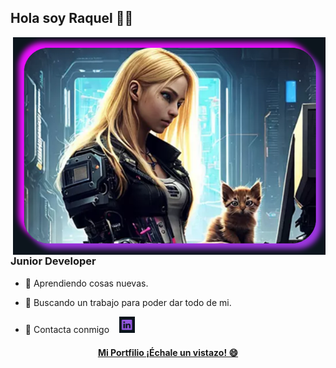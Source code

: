 ## Hola soy Raquel 👋😼
<img src="MiPortfolio/img/otras/fotoContacto2.png" align="right" width="500px;" alt="fotoContacto2" />
<p align="center">
  <h3>Junior Developer</h3>
</p>

 - 🌱 Aprendiendo cosas nuevas.
 
 - 🔭 Buscando un trabajo para poder dar todo de mi.

 - 💬 Contacta conmigo  &nbsp;&nbsp; [<img src="MiPortfolio/img/otras/linkedln.png"  width="25px">](https://www.linkedin.com/in/raquel-casares-de-la-poza-9a363b25b/)
   

 <h4 align="center">
    <a href="https://raquelcasaresdelapoza-miportfolio.netlify.app" target="blank"><b><u>Mi Portfilio</u></b> ¡Échale un vistazo! 😄 </h4></a>
 
<!--
 <p align="center">
   <a href="https://raquelcasaresdelapoza-miportfolio.netlify.app" target="blank">
  <h4>👉🏼 <b><u>Mi Portfilio</u></b> ¡Échale un vistazo! 😄</h4></a>
   </p>
**Quake006/Quake006** is a ✨ _special_ ✨ repository because its `README.md` (this file) appears on your GitHub profile.

Here are some ideas to get you started:

- 🔭 I’m currently working on ...
- 🌱 I’m currently learning ...
- 👯 I’m looking to collaborate on ...
- 🤔 I’m looking for help with ...
- 💬 Ask me about ...
- 📫 How to reach me: ...
- 😄 Pronouns: ...
- ⚡ Fun fact: ...

-->
